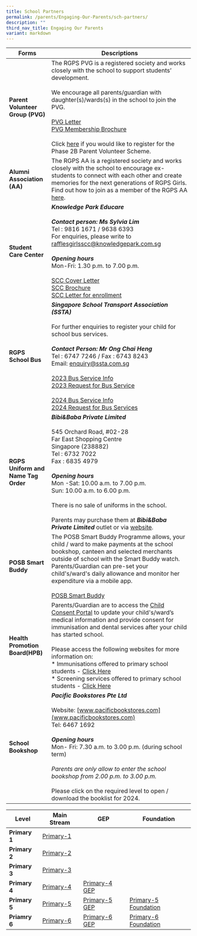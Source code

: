 ```yaml
---
title: School Partners
permalink: /parents/Engaging-Our-Parents/sch-partners/
description: ""
third_nav_title: Engaging Our Parents
variant: markdown
---
```

|Forms    | Descriptions |
| -------- | ------------- |
|**Parent Volunteer  Group (PVG)**|The RGPS PVG is a registered society and works closely with the school to support students’ development. <br><br>We encourage all parents/guardian with daughter(s)/wards(s) in the school to join the PVG.<br><br>[PVG Letter](/files/Forms/PVG%20P1%20letter.pdf)<br>[PVG Membership Brochure](/files/Forms/PVG%20membership%20brochure.pdf)<br><br> Click [here](https://www.rafflesgirlspri.moe.edu.sg/partners/parent-volunteer/) if you would like to register for the Phase 2B Parent Volunteer Scheme.|
|**Alumni Association (AA)**|The RGPS AA is a registered society and works closely with the school to encourage ex-students to connect with each other and create memories for the next generations of RGPS Girls. Find out how to join as a member of the RGPS AA [here](https://rafflesgirlspri.moe.edu.sg/partners/alumni/).|
|**Student Care Center**| ***Knowledge Park Educare***<br><br>***Contact person: Ms Sylvia Lim*** <br>Tel : 9816 1671 / 9638 6393<br>For enquiries, please write to [rafflesgirlsscc@knowledgepark.com.sg](rafflesgirlsscc@knowledgepark.com.sg)<br><br>***Opening hours***<br>Mon-Fri: 1.30 p.m. to 7.00 p.m. <br><br>[SCC Cover Letter](/files/Forms/SCC%20Cover%20Letter%202023%20RGPS.pdf)<br>[SCC Brochure](/files/Forms/SCC%20Brochure%202023RGPS%20-%20Final.pdf)<br>[SCC Letter for enrollment](/files/Forms/Student%20Care%20Centre%20(SCC)%20-%20Student%20Care%20Centre%20(SCC)%20letter%20for%20enrollment.pdf)|
|**RGPS School Bus**|***Singapore School Transport Association (SSTA)***<br><br>For further enquiries to register your child for school bus services.<br><br>***Contact Person: Mr Ong Chai Heng***<br>Tel : 6747 7246 / Fax : 6743 8243<br>Email: [enquiry@ssta.com.sg](enquiry@ssta.com.sg)<br><br>[2023 Bus Service Info](/files/Forms/Transport%20-%20Bus%20service%20info%20sheet%20on%20school%20bus%20services.pdf)<br>[2023 Request for Bus Service](/files/Forms/2023%20Request%20for%20Bus%20Service%20Form.pdf)<br><br>[2024 Bus Service Info](/files/Forms/2024%20rgps%20school%20bus%20operator.pdf)<br>[2024 Request for Bus Services](/files/Forms/2024%20request%20for%20school%20bus%20services.pdf)|
| **RGPS Uniform and Name Tag Order** |***Bibi&amp;Baba Private Limited***<br><br>545 Orchard Road, #02-28<br>Far East Shopping Centre<br>Singapore (238882)<br>Tel : 6732 7022 <br>Fax : 6835 4979<br><br>***Opening hours***<br>Mon -Sat: 10.00 a.m. to 7.00 p.m.<br>Sun: 10.00 a.m. to 6.00 p.m. <br><br> There is no sale of uniforms in the school. <br><br>Parents may purchase them at ***Bibi&amp;Baba Private Limited*** outlet or via [website](https://www.schooluniforms.sg/raffles-girls-primary-school).|
|**POSB Smart Buddy**| The POSB Smart Buddy Programme allows, your child / ward to make payments at the school bookshop, canteen and selected merchants outside of school with the Smart Buddy watch. Parents/Guardian can pre-set your child's/ward's daily allowance and monitor her expenditure via a mobile app.<br><br>[POSB Smart Buddy](http://www.posb.com.sg/sb-schools)|
|**Health Promotion Board(HPB)**|Parents/Guardian are to access the [Child Consent Portal](https://childconsent.hpb.gov.sg/) to update your child's/ward’s medical information and provide consent for immunisation and dental services after your child has started school.<br><br>Please access the following websites for more information on:<br>* Immunisations offered to primary school students - [Click Here](https://www.healthhub.sg/programmes/16/growing_up_strong_healthy/#Immunisations_Primary_School)<br>* Screening services offered to primary school students - [Click Here](https://www.healthhub.sg/live-healthy/365/health_screening_for_primary_school)|
|**School Bookshop** | ***Pacific Bookstores Pte Ltd***<br><br>Website: [www.pacificbookstores.com](www.pacificbookstores.com)<br>Tel: 6467 1692<br><br>***Opening hours***<br>Mon- Fri: 7.30 a.m. to 3.00 p.m. (during school term)<br><br>*Parents are only allow to enter the school bookshop from 2.00 p.m. to 3.00 p.m.*<br><br>Please click on the required level to open / download the booklist for 2024.|

| **Level** |**Main Stream** | **GEP** | **Foundation** |
| -------- | -------- | -------- | -------- |
|**Primary 1**|[Primary-1](/files/2024%20Booklist/P1.pdf)|||
|**Primary 2**|[Primary-2](/files/2024%20Booklist/P2.pdf)|||
|**Primary 3**|[Primary-3](/files/2024%20Booklist/P3.pdf)|||
|**Primary 4**|[Primary-4](/files/2024%20Booklist/P4.pdf)|[Primary-4 GEP](/files/2024%20Booklist/P4_GEP.pdf)| |
|**Primary 5**|[Primary-5](/files/2024%20Booklist/P5.pdf)|[Primary-5 GEP](/files/2024%20Booklist/P5_GEP.pdf)|[Primary-5 Foundation](/files/2024%20Booklist/P5_FDN.pdf)|
|**Priamry 6**|[Primary-6](/files/2024%20Booklist/P6.pdf)|[Primary-6 GEP](/files/2024%20Booklist/P6_GEP.pdf)|[Primary-6 Foundation](/files/2024%20Booklist/P6_FDN.pdf)|